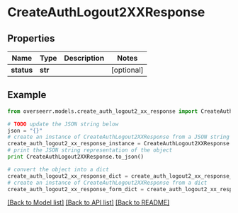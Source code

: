 # CreateAuthLogout2XXResponse


## Properties

Name | Type | Description | Notes
------------ | ------------- | ------------- | -------------
**status** | **str** |  | [optional] 

## Example

```python
from overseerr.models.create_auth_logout2_xx_response import CreateAuthLogout2XXResponse

# TODO update the JSON string below
json = "{}"
# create an instance of CreateAuthLogout2XXResponse from a JSON string
create_auth_logout2_xx_response_instance = CreateAuthLogout2XXResponse.from_json(json)
# print the JSON string representation of the object
print CreateAuthLogout2XXResponse.to_json()

# convert the object into a dict
create_auth_logout2_xx_response_dict = create_auth_logout2_xx_response_instance.to_dict()
# create an instance of CreateAuthLogout2XXResponse from a dict
create_auth_logout2_xx_response_form_dict = create_auth_logout2_xx_response.from_dict(create_auth_logout2_xx_response_dict)
```
[[Back to Model list]](../README.md#documentation-for-models) [[Back to API list]](../README.md#documentation-for-api-endpoints) [[Back to README]](../README.md)



